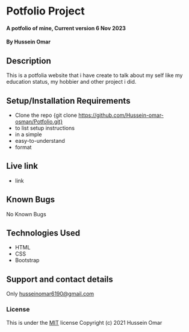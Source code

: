 # Potfolio Project

#### A potfolio of mine, Current version 6 Nov 2023

#### By **Hussein Omar**

## Description

This is a potfolia website that i have create to talk about my self like my education status, my hobbier and other project i did.

## Setup/Installation Requirements

- Clone the repo {git clone https://github.com/Hussein-omar-osman/Potfolio.git}
- to list setup instructions
- in a simple
- easy-to-understand
- format

## Live link

- link

## Known Bugs

No Known Bugs

## Technologies Used

- HTML
- CSS
- Bootstrap

## Support and contact details

Only husseinomar6190@gmail.com

### License

This is under the [MIT](LICENSE) license
Copyright (c) 2021 Hussein Omar

